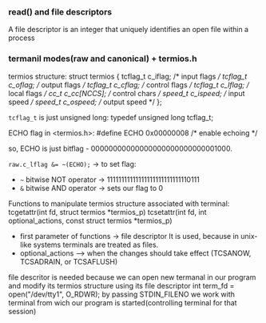 

### read() and file descriptors
A file descriptor is an integer that uniquely identifies an open file within a process

### termanil modes(raw and canonical) + termios.h

termios structure:
struct termios {
	tcflag_t        c_iflag;        /* input flags */
	tcflag_t        c_oflag;        /* output flags */
	tcflag_t        c_cflag;        /* control flags */
	tcflag_t        c_lflag;        /* local flags */
	cc_t            c_cc[NCCS];     /* control chars */
	speed_t         c_ispeed;       /* input speed */
	speed_t         c_ospeed;       /* output speed */
};

`tcflag_t` is just unsigned long:
typedef unsigned long   tcflag_t;

ECHO flag in <termios.h>:
#define ECHO            0x00000008      /* enable echoing */

so, ECHO is just bitflag - 00000000000000000000000000001000.

`raw.c_lflag &= ~(ECHO);` -> to set flag:
- `~` bitwise NOT operator -> 11111111111111111111111111110111
- `&` bitwise AND operator -> sets our flag to 0


Functions to manipulate termios structure associated with terminal:
tcgetattr(int fd, struct termios *termios_p)
tcsetattr(int fd, int optional_actions, const struct termios *termios_p)

* first parameter of functions -> file descriptor
  It is used, because in unix-like systems terminals are treated as files.
* optional_actions --> when the changes should take effect (TCSANOW, TCSADRAIN, or TCSAFLUSH)

file descritor is needed because we can open new termanal in our program and
modify its termios structure using its file descriptor 
    int term_fd = open("/dev/tty1", O_RDWR);
by passing STDIN_FILENO we work with terminal from wich our program is
started(controlling terminal for that session)
